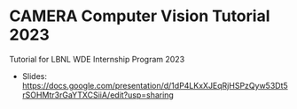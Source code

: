 # CAMERA Computer Vision Tutorial 2023

Tutorial for LBNL WDE Internship Program 2023
- Slides: https://docs.google.com/presentation/d/1dP4LKxXJEqRjHSPzQyw53Dt5rSOHMtr3rGaYTXCSiiA/edit?usp=sharing
